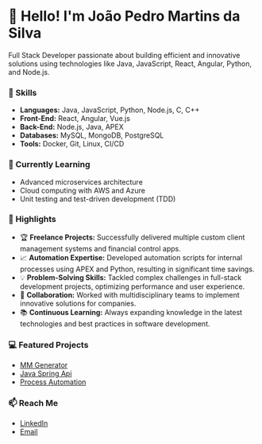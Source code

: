 # 👋 Hello! I'm João Pedro Martins da Silva

Full Stack Developer passionate about building efficient and innovative solutions using technologies like Java, JavaScript, React, Angular, Python, and Node.js.

### 🚀 Skills
- **Languages:** Java, JavaScript, Python, Node.js, C, C++
- **Front-End:** React, Angular, Vue.js
- **Back-End:** Node.js, Java, APEX
- **Databases:** MySQL, MongoDB, PostgreSQL
- **Tools:** Docker, Git, Linux, CI/CD

### 🌱 Currently Learning
- Advanced microservices architecture
- Cloud computing with AWS and Azure
- Unit testing and test-driven development (TDD)

### 🌟 Highlights
- 🏆 **Freelance Projects:** Successfully delivered multiple custom client management systems and financial control apps.
- 📈 **Automation Expertise:** Developed automation scripts for internal processes using APEX and Python, resulting in significant time savings.
- 💡 **Problem-Solving Skills:** Tackled complex challenges in full-stack development projects, optimizing performance and user experience.
- 🤝 **Collaboration:** Worked with multidisciplinary teams to implement innovative solutions for companies.
- 📚 **Continuous Learning:** Always expanding knowledge in the latest technologies and best practices in software development.

### 💻 Featured Projects
- [MM Generator](https://github.com/jospiado/mm-generator)
- [Java Spring Api](https://github.com/jospiado/api-java-spring)
- [Process Automation](https://github.com/jospiado/automacao-processos)

### 📫 Reach Me
- [LinkedIn](https://www.linkedin.com/in/joao-pedro-9a1328247/)
- [Email](mailto:devjoaopedromartins@gmail.com)
